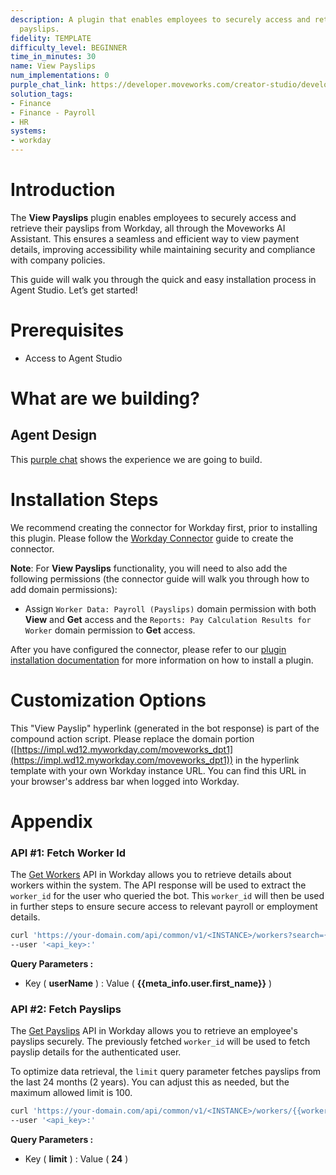 ```yaml
---
description: A plugin that enables employees to securely access and retrieve their
  payslips.
fidelity: TEMPLATE
difficulty_level: BEGINNER
time_in_minutes: 30
name: View Payslips
num_implementations: 0
purple_chat_link: https://developer.moveworks.com/creator-studio/developer-tools/purple-chat/?conversation=%7B%22startTimestamp%22%3A%2211%3A43+AM%22%2C%22messages%22%3A%5B%7B%22parts%22%3A%5B%7B%22richText%22%3A%22can+you+fetch+my+payslip+for+year+2022+%3F%22%7D%5D%2C%22role%22%3A%22user%22%7D%2C%7B%22parts%22%3A%5B%7B%22richText%22%3A%22%3Cp%3EHere+are+your+payslips+for+the%3Cstrong%3E+year+2022%3C%2Fstrong%3E%3A%3C%2Fp%3E%22%7D%2C%7B%22richText%22%3A%22%3Col%3E%5Cn++%3Cli%3E%5Cn++++%3Cb%3EDecember+2022%3C%2Fb%3E%3A%5Cn++++%3Cul%3E%5Cn++++++%3Cli%3EGross%3A+%2418%2C603%3C%2Fli%3E%5Cn++++++%3Cli%3ENet%3A+%2412%2C613.22%3C%2Fli%3E%5Cn++++++%3Cli%3E%3Ca+href%3D%5C%22https%3A%2F%2Fexample.com%2Fpayslip_dec_2022.pdf%5C%22+style%3D%5C%22color%3Apurple%5C%22%3EView+Payslip%3C%2Fa%3E%3C%2Fli%3E%5Cn++++%3C%2Ful%3E%5Cn++%3C%2Fli%3E%5Cn++%3Cli%3E%5Cn++++%3Cb%3ENovember+2022%3C%2Fb%3E%3A%5Cn++++%3Cul%3E%5Cn++++++%3Cli%3EGross%3A+%2418%2C603%3C%2Fli%3E%5Cn++++++%3Cli%3ENet%3A+%2412%2C769.41%3C%2Fli%3E%5Cn++++++%3Cli%3E%3Ca+href%3D%5C%22https%3A%2F%2Fexample.com%2Fpayslip_nov_2022.pdf%5C%22+style%3D%5C%22color%3Apurple%5C%22%3EView+Payslip%3C%2Fa%3E%3C%2Fli%3E%5Cn++++%3C%2Ful%3E%5Cn++%3C%2Fli%3E%5Cn++%3Cli%3E%5Cn++++%3Cb%3EOctober+2022%3C%2Fb%3E%3A%5Cn++++%3Cul%3E%5Cn++++++%3Cli%3EGross%3A+%2418%2C603%3C%2Fli%3E%5Cn++++++%3Cli%3ENet%3A+%2412%2C769.40%3C%2Fli%3E%5Cn++++++%3Cli%3E%3Ca+href%3D%5C%22https%3A%2F%2Fexample.com%2Fpayslip_oct_2022.pdf%5C%22+style%3D%5C%22color%3Apurple%5C%22%3EView+Payslip%3C%2Fa%3E%3C%2Fli%3E%5Cn++++%3C%2Ful%3E%5Cn++%3C%2Fli%3E%5Cn++%3Cli%3E%5Cn++++%3Cb%3ESeptember+2022%3C%2Fb%3E%3A%5Cn++++%3Cul%3E%5Cn++++++%3Cli%3EGross%3A+%2418%2C603%3C%2Fli%3E%5Cn++++++%3Cli%3ENet%3A+%2412%2C639.33%3C%2Fli%3E%5Cn++++++%3Cli%3E%3Ca+href%3D%5C%22https%3A%2F%2Fexample.com%2Fpayslip_sep_2022.pdf%5C%22+style%3D%5C%22color%3Apurple%5C%22%3EView+Payslip%3C%2Fa%3E%3C%2Fli%3E%5Cn++++%3C%2Ful%3E%5Cn++%3C%2Fli%3E%5Cn++%3Cli%3E%5Cn++++%3Cb%3EAugust+2022%3C%2Fb%3E%3A%5Cn++++%3Cul%3E%5Cn++++++%3Cli%3EGross%3A+%2418%2C603%3C%2Fli%3E%5Cn++++++%3Cli%3ENet%3A+%2411%2C477.24%3C%2Fli%3E%5Cn++++++%3Cli%3E%3Ca+href%3D%5C%22https%3A%2F%2Fexample.com%2Fpayslip_aug_2022.pdf%5C%22+style%3D%5C%22color%3Apurple%5C%22%3EView+Payslip%3C%2Fa%3E%3C%2Fli%3E%5Cn++++%3C%2Ful%3E%5Cn++%3C%2Fli%3E%5Cn++%3Cli%3E%5Cn++++%3Cb%3EJuly+2022%3C%2Fb%3E%3A%5Cn++++%3Cul%3E%5Cn++++++%3Cli%3EGross%3A+%2418%2C603%3C%2Fli%3E%5Cn++++++%3Cli%3ENet%3A+%2411%2C441.79%3C%2Fli%3E%5Cn++++++%3Cli%3E%3Ca+href%3D%5C%22https%3A%2F%2Fexample.com%2Fpayslip_jul_2022.pdf%5C%22+style%3D%5C%22color%3Apurple%5C%22%3EView+Payslip%3C%2Fa%3E%3C%2Fli%3E%5Cn++++%3C%2Ful%3E%5Cn++%3C%2Fli%3E%5Cn++%3Cli%3E%5Cn++++%3Cb%3EJune+2022%3C%2Fb%3E%3A%5Cn++++%3Cul%3E%5Cn++++++%3Cli%3EGross%3A+%2418%2C603%3C%2Fli%3E%5Cn++++++%3Cli%3ENet%3A+%2411%2C441.78%3C%2Fli%3E%5Cn++++++%3Cli%3E%3Ca+href%3D%5C%22https%3A%2F%2Fexample.com%2Fpayslip_jun_2022.pdf%5C%22+style%3D%5C%22color%3Apurple%5C%22%3EView+Payslip%3C%2Fa%3E%3C%2Fli%3E%5Cn++++%3C%2Ful%3E%5Cn++%3C%2Fli%3E%5Cn++%3Cli%3E%5Cn++++%3Cb%3EMay+2022%3C%2Fb%3E%3A%5Cn++++%3Cul%3E%5Cn++++++%3Cli%3EGross%3A+%2418%2C603%3C%2Fli%3E%5Cn++++++%3Cli%3ENet%3A+%2411%2C441.78%3C%2Fli%3E%5Cn++++++%3Cli%3E%3Ca+href%3D%5C%22https%3A%2F%2Fexample.com%2Fpayslip_may_2022.pdf%5C%22+style%3D%5C%22color%3Apurple%5C%22%3EView+Payslip%3C%2Fa%3E%3C%2Fli%3E%5Cn++++%3C%2Ful%3E%5Cn++%3C%2Fli%3E%5Cn%3C%2Fol%3E%22%7D%2C%7B%22richText%22%3A%22You+can+view+each+payslip+by+clicking+on+the+respective+links.%22%7D%5D%2C%22role%22%3A%22assistant%22%7D%5D%7D
solution_tags:
- Finance
- Finance - Payroll
- HR
systems:
- workday
---
```

# Introduction

The **View Payslips** plugin enables employees to securely access and retrieve their payslips from Workday, all through the Moveworks AI Assistant. This ensures a seamless and efficient way to view payment details, improving accessibility while maintaining security and compliance with company policies.

This guide will walk you through the quick and easy installation process in Agent Studio. Let’s get started!

# Prerequisites

- Access to Agent Studio

# What are we building?

## Agent Design

This [purple chat](https://developer.moveworks.com/creator-studio/developer-tools/purple-chat/?conversation=%7B%22startTimestamp%22%3A%2211%3A43+AM%22%2C%22messages%22%3A%5B%7B%22parts%22%3A%5B%7B%22richText%22%3A%22can+you+fetch+my+payslip+for+year+2022+%3F%22%7D%5D%2C%22role%22%3A%22user%22%7D%2C%7B%22parts%22%3A%5B%7B%22richText%22%3A%22%3Cp%3EHere+are+your+payslips+for+the%3Cstrong%3E+year+2022%3C%2Fstrong%3E%3A%3C%2Fp%3E%22%7D%2C%7B%22richText%22%3A%22%3Col%3E%5Cn++%3Cli%3E%5Cn++++%3Cb%3EDecember+2022%3C%2Fb%3E%3A%5Cn++++%3Cul%3E%5Cn++++++%3Cli%3EGross%3A+%2418%2C603%3C%2Fli%3E%5Cn++++++%3Cli%3ENet%3A+%2412%2C613.22%3C%2Fli%3E%5Cn++++++%3Cli%3E%3Ca+href%3D%5C%22https%3A%2F%2Fexample.com%2Fpayslip_dec_2022.pdf%5C%22+style%3D%5C%22color%3Apurple%5C%22%3EView+Payslip%3C%2Fa%3E%3C%2Fli%3E%5Cn++++%3C%2Ful%3E%5Cn++%3C%2Fli%3E%5Cn++%3Cli%3E%5Cn++++%3Cb%3ENovember+2022%3C%2Fb%3E%3A%5Cn++++%3Cul%3E%5Cn++++++%3Cli%3EGross%3A+%2418%2C603%3C%2Fli%3E%5Cn++++++%3Cli%3ENet%3A+%2412%2C769.41%3C%2Fli%3E%5Cn++++++%3Cli%3E%3Ca+href%3D%5C%22https%3A%2F%2Fexample.com%2Fpayslip_nov_2022.pdf%5C%22+style%3D%5C%22color%3Apurple%5C%22%3EView+Payslip%3C%2Fa%3E%3C%2Fli%3E%5Cn++++%3C%2Ful%3E%5Cn++%3C%2Fli%3E%5Cn++%3Cli%3E%5Cn++++%3Cb%3EOctober+2022%3C%2Fb%3E%3A%5Cn++++%3Cul%3E%5Cn++++++%3Cli%3EGross%3A+%2418%2C603%3C%2Fli%3E%5Cn++++++%3Cli%3ENet%3A+%2412%2C769.40%3C%2Fli%3E%5Cn++++++%3Cli%3E%3Ca+href%3D%5C%22https%3A%2F%2Fexample.com%2Fpayslip_oct_2022.pdf%5C%22+style%3D%5C%22color%3Apurple%5C%22%3EView+Payslip%3C%2Fa%3E%3C%2Fli%3E%5Cn++++%3C%2Ful%3E%5Cn++%3C%2Fli%3E%5Cn++%3Cli%3E%5Cn++++%3Cb%3ESeptember+2022%3C%2Fb%3E%3A%5Cn++++%3Cul%3E%5Cn++++++%3Cli%3EGross%3A+%2418%2C603%3C%2Fli%3E%5Cn++++++%3Cli%3ENet%3A+%2412%2C639.33%3C%2Fli%3E%5Cn++++++%3Cli%3E%3Ca+href%3D%5C%22https%3A%2F%2Fexample.com%2Fpayslip_sep_2022.pdf%5C%22+style%3D%5C%22color%3Apurple%5C%22%3EView+Payslip%3C%2Fa%3E%3C%2Fli%3E%5Cn++++%3C%2Ful%3E%5Cn++%3C%2Fli%3E%5Cn++%3Cli%3E%5Cn++++%3Cb%3EAugust+2022%3C%2Fb%3E%3A%5Cn++++%3Cul%3E%5Cn++++++%3Cli%3EGross%3A+%2418%2C603%3C%2Fli%3E%5Cn++++++%3Cli%3ENet%3A+%2411%2C477.24%3C%2Fli%3E%5Cn++++++%3Cli%3E%3Ca+href%3D%5C%22https%3A%2F%2Fexample.com%2Fpayslip_aug_2022.pdf%5C%22+style%3D%5C%22color%3Apurple%5C%22%3EView+Payslip%3C%2Fa%3E%3C%2Fli%3E%5Cn++++%3C%2Ful%3E%5Cn++%3C%2Fli%3E%5Cn++%3Cli%3E%5Cn++++%3Cb%3EJuly+2022%3C%2Fb%3E%3A%5Cn++++%3Cul%3E%5Cn++++++%3Cli%3EGross%3A+%2418%2C603%3C%2Fli%3E%5Cn++++++%3Cli%3ENet%3A+%2411%2C441.79%3C%2Fli%3E%5Cn++++++%3Cli%3E%3Ca+href%3D%5C%22https%3A%2F%2Fexample.com%2Fpayslip_jul_2022.pdf%5C%22+style%3D%5C%22color%3Apurple%5C%22%3EView+Payslip%3C%2Fa%3E%3C%2Fli%3E%5Cn++++%3C%2Ful%3E%5Cn++%3C%2Fli%3E%5Cn++%3Cli%3E%5Cn++++%3Cb%3EJune+2022%3C%2Fb%3E%3A%5Cn++++%3Cul%3E%5Cn++++++%3Cli%3EGross%3A+%2418%2C603%3C%2Fli%3E%5Cn++++++%3Cli%3ENet%3A+%2411%2C441.78%3C%2Fli%3E%5Cn++++++%3Cli%3E%3Ca+href%3D%5C%22https%3A%2F%2Fexample.com%2Fpayslip_jun_2022.pdf%5C%22+style%3D%5C%22color%3Apurple%5C%22%3EView+Payslip%3C%2Fa%3E%3C%2Fli%3E%5Cn++++%3C%2Ful%3E%5Cn++%3C%2Fli%3E%5Cn++%3Cli%3E%5Cn++++%3Cb%3EMay+2022%3C%2Fb%3E%3A%5Cn++++%3Cul%3E%5Cn++++++%3Cli%3EGross%3A+%2418%2C603%3C%2Fli%3E%5Cn++++++%3Cli%3ENet%3A+%2411%2C441.78%3C%2Fli%3E%5Cn++++++%3Cli%3E%3Ca+href%3D%5C%22https%3A%2F%2Fexample.com%2Fpayslip_may_2022.pdf%5C%22+style%3D%5C%22color%3Apurple%5C%22%3EView+Payslip%3C%2Fa%3E%3C%2Fli%3E%5Cn++++%3C%2Ful%3E%5Cn++%3C%2Fli%3E%5Cn%3C%2Fol%3E%22%7D%2C%7B%22richText%22%3A%22You+can+view+each+payslip+by+clicking+on+the+respective+links.%22%7D%5D%2C%22role%22%3A%22assistant%22%7D%5D%7D) shows the experience we are going to build.

# Installation Steps

We recommend creating the connector for Workday first, prior to installing this plugin. Please follow the [Workday Connector](https://developer.moveworks.com/creator-studio/resources/connector/?id=workday) guide to create the connector.

**Note**: For **View Payslips** functionality, you will need to also add the following permissions (the connector guide will walk you through how to add domain permissions): 

- Assign `Worker Data: Payroll (Payslips)` domain permission with both **View** and **Get** access and the `Reports: Pay Calculation Results for Worker` domain permission to **Get** access.

After you have configured the connector, please refer to our [plugin installation documentation](https://help.moveworks.com/docs/ai-agent-marketplace) for more information on how to install a plugin.

# Customization Options

This "View Payslip" hyperlink (generated in the bot response) is part of the compound action script. Please replace the domain portion ([https://impl.wd12.myworkday.com/moveworks_dpt1](https://impl.wd12.myworkday.com/moveworks_dpt1)) in the hyperlink template with your own Workday instance URL. You can find this URL in your browser's address bar when logged into Workday.

# Appendix

### API #1: Fetch Worker Id

The [Get Workers](https://community.workday.com/sites/default/files/file-hosting/restapi/#common/v1/get-/workers) API in Workday allows you to retrieve details about workers within the system. The API response will be used to extract the `worker_id` for the user who queried the bot. This `worker_id` will then be used in further steps to ensure secure access to relevant payroll or employment details.

```bash
curl 'https://your-domain.com/api/common/v1/<INSTANCE>/workers?search={{userName}}'
--user '<api_key>:'
```

**Query Parameters :**

- Key ( **userName** ) : Value ( **{{meta_info.user.first_name}}** )

### API #2: Fetch Payslips

The [Get Payslips](https://community.workday.com/sites/default/files/file-hosting/restapi/#common/v1/get-/workers/-ID-/paySlips) API in Workday allows you to retrieve an employee's payslips securely. The previously fetched `worker_id` will be used to fetch payslip details for the authenticated user.

To optimize data retrieval, the `limit` query parameter fetches payslips from the last 24 months (2 years). You can adjust this as needed, but the maximum allowed limit is 100.

```bash
curl 'https://your-domain.com/api/common/v1/<INSTANCE>/workers/{{worker_id}}/paySlips?limit={{limit}}'
--user '<api_key>:'
```

**Query Parameters :**

- Key ( **limit** ) : Value ( **24** )
